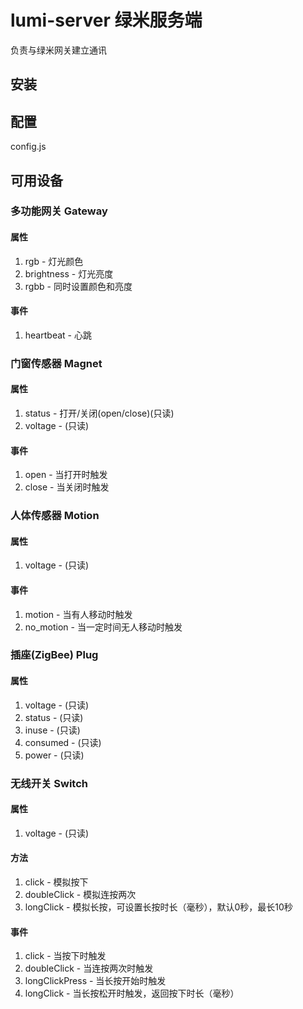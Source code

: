 # lumi-server 绿米服务端

负责与绿米网关建立通讯

## 安装

## 配置

config.js

## 可用设备

### 多功能网关 Gateway

#### 属性
1. rgb - 灯光颜色
2. brightness - 灯光亮度
3. rgbb - 同时设置颜色和亮度

#### 事件
1. heartbeat - 心跳

### 门窗传感器 Magnet

#### 属性
1. status - 打开/关闭(open/close)(只读)
2. voltage - (只读)

#### 事件
1. open - 当打开时触发
2. close - 当关闭时触发

### 人体传感器 Motion

#### 属性
1. voltage - (只读)

#### 事件
1. motion - 当有人移动时触发
2. no_motion - 当一定时间无人移动时触发

### 插座(ZigBee) Plug

#### 属性
1. voltage - (只读)
2. status - (只读)
3. inuse - (只读)
4. consumed - (只读)
5. power - (只读)

### 无线开关 Switch

#### 属性
1. voltage - (只读)

#### 方法
1. click - 模拟按下
2. doubleClick - 模拟连按两次
3. longClick - 模拟长按，可设置长按时长（毫秒），默认0秒，最长10秒

#### 事件
1. click - 当按下时触发
2. doubleClick - 当连按两次时触发
3. longClickPress - 当长按开始时触发
4. longClick - 当长按松开时触发，返回按下时长（毫秒）
